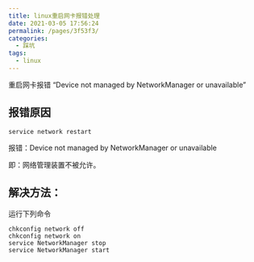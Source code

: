 ```yaml
---
title: linux重启网卡报错处理
date: 2021-03-05 17:56:24
permalink: /pages/3f53f3/
categories:
  - 踩坑
tags:
  - linux
---
```


重启网卡报错 “Device not managed by NetworkManager or unavailable”

<!-- more -->


## 报错原因

`service network restart`

报错：Device not managed by NetworkManager or unavailable

即：网络管理装置不被允许。

## 解决方法：

运行下列命令

```shell
chkconfig network off
chkconfig network on
service NetworkManager stop
service NetworkManager start
```